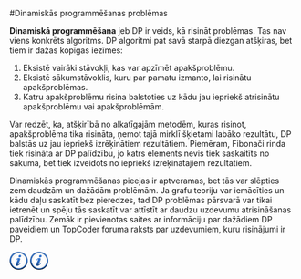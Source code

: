 #Dinamiskās programmēšanas problēmas

**Dinamiskā programmēšana** jeb DP ir veids, kā risināt problēmas. Tas nav viens konkrēts algoritms. DP algoritmi pat savā starpā diezgan atšķiras, bet tiem ir dažas kopīgas iezīmes:

1. Eksistē vairāki stāvokļi, kas var apzīmēt apakšproblēmu.
1. Eksistē sākumstāvoklis, kuru par pamatu izmanto, lai risinātu apakšproblēmas.
1. Katru apakšproblēmu risina balstoties uz kādu jau iepriekš atrisinātu apakšproblēmu vai apakšproblēmām.

Var redzēt, ka, atšķirībā no alkatīgajām metodēm, kuras risinot, apakšproblēma tika risināta, ņemot tajā mirklī šķietami labāko rezultātu, DP balstās uz jau iepriekš izrēķinātiem rezultātiem. Piemēram, Fibonači rinda tiek risināta ar DP palīdzību, jo katrs elements nevis tiek saskaitīts no sākuma, bet tiek izveidots no iepriekš izrēķinātajiem rezultātiem.

Dinamiskās programmēšanas pieejas ir aptveramas, bet tās var slēpties zem daudzām un dažādām problēmām. Ja grafu teoriju var iemācīties un kādu daļu saskatīt bez pieredzes, tad DP problēmas pārsvarā var tikai ietrenēt un spēju tās saskatīt var attīstīt ar daudzu uzdevumu atrisināšanas palīdzību. Zemāk ir pievienotas saites ar informāciju par dažādiem DP paveidiem un TopCoder foruma raksts par uzdevumiem, kuru risinājumi ir DP.

<a href="http://people.cs.clemson.edu/~bcdean/dp_practice/" target="_blank">![Vairāk informācija](/media/theory/information.png)</a>
<a href="http://apps.topcoder.com/forums/?module=Thread&threadID=674592&start=0&mc=9#1775726" target="_blank">![Vairāk informācija](/media/theory/information.png)</a>